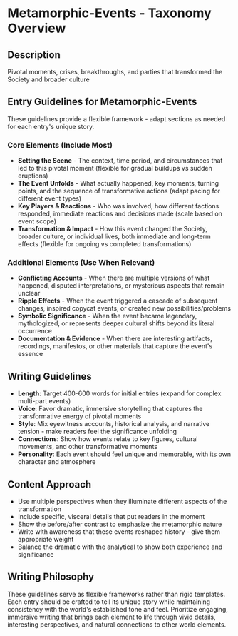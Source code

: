 # Metamorphic-Events - Taxonomy Overview

## Description
Pivotal moments, crises, breakthroughs, and parties that transformed the Society and broader culture

## Entry Guidelines for Metamorphic-Events
These guidelines provide a flexible framework - adapt sections as needed for each entry's unique story.

### Core Elements (Include Most)
- **Setting the Scene** - The context, time period, and circumstances that led to this pivotal moment (flexible for gradual buildups vs sudden eruptions)
- **The Event Unfolds** - What actually happened, key moments, turning points, and the sequence of transformative actions (adapt pacing for different event types)
- **Key Players & Reactions** - Who was involved, how different factions responded, immediate reactions and decisions made (scale based on event scope)
- **Transformation & Impact** - How this event changed the Society, broader culture, or individual lives, both immediate and long-term effects (flexible for ongoing vs completed transformations)

### Additional Elements (Use When Relevant)
- **Conflicting Accounts** - When there are multiple versions of what happened, disputed interpretations, or mysterious aspects that remain unclear
- **Ripple Effects** - When the event triggered a cascade of subsequent changes, inspired copycat events, or created new possibilities/problems
- **Symbolic Significance** - When the event became legendary, mythologized, or represents deeper cultural shifts beyond its literal occurrence
- **Documentation & Evidence** - When there are interesting artifacts, recordings, manifestos, or other materials that capture the event's essence

## Writing Guidelines
- **Length**: Target 400-600 words for initial entries (expand for complex multi-part events)
- **Voice**: Favor dramatic, immersive storytelling that captures the transformative energy of pivotal moments
- **Style**: Mix eyewitness accounts, historical analysis, and narrative tension - make readers feel the significance unfolding
- **Connections**: Show how events relate to key figures, cultural movements, and other transformative moments
- **Personality**: Each event should feel unique and memorable, with its own character and atmosphere

## Content Approach
- Use multiple perspectives when they illuminate different aspects of the transformation
- Include specific, visceral details that put readers in the moment
- Show the before/after contrast to emphasize the metamorphic nature
- Write with awareness that these events reshaped history - give them appropriate weight
- Balance the dramatic with the analytical to show both experience and significance

## Writing Philosophy
These guidelines serve as flexible frameworks rather than rigid templates. Each entry should be crafted to tell its unique story while maintaining consistency with the world's established tone and feel. Prioritize engaging, immersive writing that brings each element to life through vivid details, interesting perspectives, and natural connections to other world elements.
